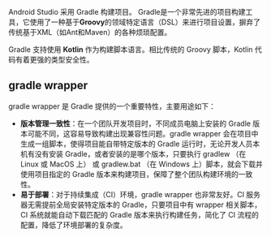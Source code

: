 Android Studio 采用 Gradle 构建项目。 Gradle是一个非常先进的项目构建工具，它使用了一种基于**Groovy**的领域特定语言（DSL）来进行项目设置，摒弃了传统基于XML（如Ant和Maven）的各种烦琐配置。

Gradle 支持使用 **Kotlin** 作为构建脚本语言。相比传统的 Groovy 脚本，Kotlin 代码有着更强的类型安全性。

## gradle  wrapper 

gradle wrapper 是 Gradle 提供的一个重要特性，主要用途如下：

- **版本管理一致性**：在一个团队开发项目时，不同成员电脑上安装的 Gradle 版本可能不同，这容易导致构建出现兼容性问题。gradle wrapper 会在项目中生成一组脚本，使得项目能自带特定版本的 Gradle 运行时，无论开发人员本机有没有安装 Gradle，或者安装的是哪个版本，只要执行 gradlew （在 Linux 或 MacOS 上） 或 gradlew.bat （在 Windows 上）脚本，就会下载并使用项目指定的 Gradle 版本来构建项目，保障了整个团队构建环境的一致性。
- **易于部署**：对于持续集成（CI）环境，gradle wrapper 也非常友好。CI 服务器无需提前全局安装特定版本的 Gradle，只要项目中有 wrapper 相关脚本，CI 系统就能自动下载匹配的 Gradle 版本来执行构建任务，简化了 CI 流程的配置，降低了环境部署的复杂度。